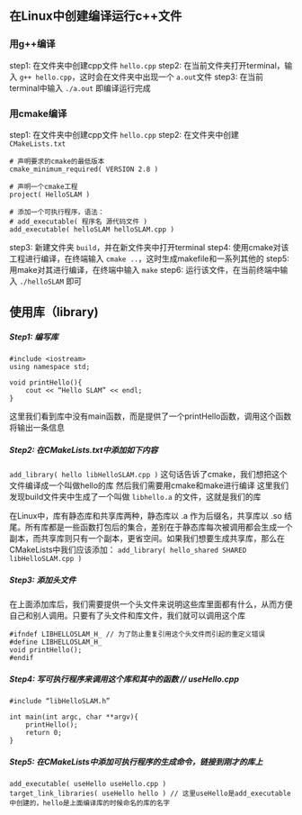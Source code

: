 ## 在Linux中创建编译运行c++文件
### 用g++编译
step1: 在文件夹中创建cpp文件 `hello.cpp`
step2: 在当前文件夹打开terminal，输入 `g++ hello.cpp`，这时会在文件夹中出现一个 `a.out`文件
step3: 在当前terminal中输入 `./a.out` 即编译运行完成

### 用cmake编译
step1: 在文件夹中创建cpp文件 `hello.cpp`
step2: 在文件夹中创建 `CMakeLists.txt`

```
# 声明要求的cmake的最低版本
cmake_minimum_required( VERSION 2.8 )

# 声明一个cmake工程
project( HelloSLAM )

# 添加一个可执行程序，语法：
# add_executable( 程序名 源代码文件 )
add_executable( helloSLAM helloSLAM.cpp )
```
step3: 新建文件夹 `build`，并在新文件夹中打开terminal
step4: 使用cmake对该工程进行编译，在终端输入 `cmake ..`，这时生成makefile和一系列其他的
step5: 用make对其进行编译，在终端中输入 `make`
step6: 运行该文件，在当前终端中输入 `./helloSLAM` 即可

## 使用库（library)
##### Step1: 编写库
```
#include <iostream>
using namespace std;

void printHello(){
    cout << “Hello SLAM” << endl;
}
```
这里我们看到库中没有main函数，而是提供了一个printHello函数，调用这个函数将输出一条信息
##### Step2: 在CMakeLists.txt中添加如下内容
`add_library( hello libHelloSLAM.cpp )`
这句话告诉了cmake，我们想把这个文件编译成一个叫做hello的库
然后我们需要用cmake和make进行编译
这里我们发现build文件夹中生成了一个叫做 `libhello.a` 的文件，这就是我们的库

在Linux中，库有静态库和共享库两种，静态库以 .a 作为后缀名，共享库以 .so 结尾。所有库都是一些函数打包后的集合，差别在于静态库每次被调用都会生成一个副本，而共享库则只有一个副本，更省空间。如果我们想要生成共享库，那么在CMakeLists中我们应该添加：
`add_library( hello_shared SHARED libHelloSLAM.cpp )`
##### Step3: 添加头文件
在上面添加库后，我们需要提供一个头文件来说明这些库里面都有什么，从而方便自己和别人调用。只要有了头文件和库文件，我们就可以调用这个库

```
#ifndef LIBHELLOSLAM_H_ // 为了防止重复引用这个头文件而引起的重定义错误
#define LIBHELLOSLAM_H_
void printHello();
#endif
```
##### Step4: 写可执行程序来调用这个库和其中的函数 // useHello.cpp

```
#include “libHelloSLAM.h”

int main(int argc, char **argv){
    printHello();
    return 0;
}
```
##### Step5: 在CMakeLists中添加可执行程序的生成命令，链接到刚才的库上

```
add_executable( useHello useHello.cpp )
target_link_libraries( useHello hello ) // 这里useHello是add_executable中创建的，hello是上面编译库的时候命名的库的名字
```



